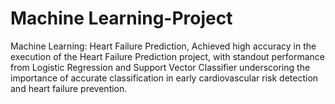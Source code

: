 # Machine Learning-Project
Machine Learning: Heart Failure Prediction, 
Achieved high accuracy in the execution of the Heart Failure Prediction project, with standout performance from Logistic Regression and Support Vector Classifier underscoring the importance of accurate classification in early cardiovascular risk detection and heart failure prevention.
